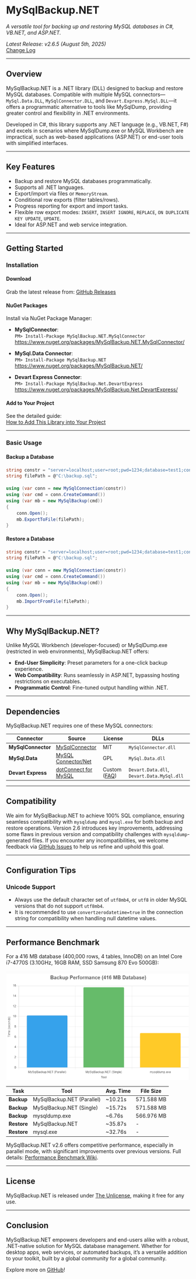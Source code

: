 # MySqlBackup.NET

*A versatile tool for backing up and restoring MySQL databases in C#, VB.NET, and ASP.NET.*

*Latest Release: v2.6.5 (August 5th, 2025)*  
[Change Log](https://github.com/MySqlBackupNET/MySqlBackup.Net/wiki/Change-Log)

---

## Overview

MySqlBackup.NET is a .NET library (DLL) designed to backup and restore MySQL databases. Compatible with multiple MySQL connectors—`MySql.Data.DLL`, `MySqlConnector.DLL`, and `Devart.Express.MySql.DLL`—it offers a programmatic alternative to tools like MySqlDump, providing greater control and flexibility in .NET environments.

Developed in C#, this library supports any .NET language (e.g., VB.NET, F#) and excels in scenarios where MySqlDump.exe or MySQL Workbench are impractical, such as web-based applications (ASP.NET) or end-user tools with simplified interfaces.

---

## Key Features

- Backup and restore MySQL databases programmatically.
- Supports all .NET languages.
- Export/import via files or `MemoryStream`.
- Conditional row exports (filter tables/rows).
- Progress reporting for export and import tasks.
- Flexible row export modes: `INSERT`, `INSERT IGNORE`, `REPLACE`, `ON DUPLICATE KEY UPDATE`, `UPDATE`.
- Ideal for ASP.NET and web service integration.

---

## Getting Started

### Installation

#### Download
Grab the latest release from: [GitHub Releases](https://github.com/MySqlBackupNET/MySqlBackup.Net/releases)

#### NuGet Packages
Install via NuGet Package Manager:

- **MySqlConnector**:  
  `PM> Install-Package MySqlBackup.NET.MySqlConnector`  
  https://www.nuget.org/packages/MySqlBackup.NET.MySqlConnector/

- **MySql.Data Connector**:  
  `PM> Install-Package MySqlBackup.NET`  
  https://www.nuget.org/packages/MySqlBackup.NET/

- **Devart Express Connector**:  
  `PM> Install-Package MySqlBackup.Net.DevartExpress`  
  https://www.nuget.org/packages/MySqlBackup.Net.DevartExpress/

#### Add to Your Project
See the detailed guide:  
[How to Add This Library into Your Project](https://github.com/MySqlBackupNET/MySqlBackup.Net/wiki/How-to-Add-This-Library-into-Your-Project)

---

### Basic Usage

#### Backup a Database
```csharp
string constr = "server=localhost;user=root;pwd=1234;database=test1;convertzerodatetime=true;";
string filePath = @"C:\backup.sql";

using (var conn = new MySqlConnection(constr))
using (var cmd = conn.CreateCommand())
using (var mb = new MySqlBackup(cmd))
{
    conn.Open();
    mb.ExportToFile(filePath);
}
```

#### Restore a Database
```csharp
string constr = "server=localhost;user=root;pwd=1234;database=test1;convertzerodatetime=true;";
string filePath = @"C:\backup.sql";

using (var conn = new MySqlConnection(constr))
using (var cmd = conn.CreateCommand())
using (var mb = new MySqlBackup(cmd))
{
    conn.Open();
    mb.ImportFromFile(filePath);
}
```

---

## Why MySqlBackup.NET?

Unlike MySQL Workbench (developer-focused) or MySqlDump.exe (restricted in web environments), MySqlBackup.NET offers:

- **End-User Simplicity**: Preset parameters for a one-click backup experience.
- **Web Compatibility**: Runs seamlessly in ASP.NET, bypassing hosting restrictions on executables.
- **Programmatic Control**: Fine-tuned output handling within .NET.

---

## Dependencies

MySqlBackup.NET requires one of these MySQL connectors:

| Connector             | Source                                      | License       | DLLs                     |
|-----------------------|---------------------------------------------|---------------|--------------------------|
| **MySqlConnector**    | [MySqlConnector](https://mysqlconnector.net/) | MIT           | `MySqlConnector.dll`     |
| **MySql.Data**        | [MySQL Connector/Net](http://www.mysql.com/downloads/connector/net/) | GPL           | `MySql.Data.dll`         |
| **Devart Express**    | [dotConnect for MySQL](https://www.devart.com/dotconnect/mysql/)     | Custom ([FAQ](https://www.devart.com/dotconnect/mysql/licensing-faq.html)) | `Devart.Data.dll`, `Devart.Data.MySql.dll` |

---

## Compatibility

We aim for MySqlBackup.NET to achieve 100% SQL compliance, ensuring seamless compatibility with `mysqldump` and `mysql.exe` for both backup and restore operations. Version 2.6 introduces key improvements, addressing some flaws in previous version and compatibility challenges with `mysqldump`-generated files. If you encounter any incompatibilities, we welcome feedback via [GitHub Issues](https://github.com/MySqlBackupNET/MySqlBackup.Net/issues) to help us refine and uphold this goal.

---

## Configuration Tips

### Unicode Support
* Always use the default character set of `utf8mb4`, or `utf8` in older MySQL versions that do not support `utf8mb4`.
* It is recommended to use `convertzerodatetime=true` in the connection string for compatibility when handling null datetime values.

---

## Performance Benchmark

For a 416 MB database (400,000 rows, 4 tables, InnoDB) on an Intel Core i7-4770S (3.10GHz, 16GB RAM, SSD Samsung 870 Evo 500GB):

![graph benchmark mysqlbackup.net 2025-07-04](https://raw.githubusercontent.com/MySqlBackupNET/MySqlBackup.Net/refs/heads/master/wiki/graph-benchmark-2025-07-04.png)

| Task         | Tool              | Avg. Time | File Size  |
|--------------|-------------------|-----------|------------|
| **Backup**   | MySqlBackup.NET (Parallel) | ~10.21s | 571.588 MB |
| **Backup**   | MySqlBackup.NET (Single)   | ~15.72s | 571.588 MB |
| **Backup**   | mysqldump.exe     | ~6.76s  | 566.976 MB |
| **Restore**  | MySqlBackup.NET   | ~35.87s | -          |
| **Restore**  | mysql.exe         | ~32.76s | -          |

MySqlBackup.NET v2.6 offers competitive performance, especially in parallel mode, with significant improvements over previous versions. Full details: [Performance Benchmark Wiki](https://github.com/MySqlBackupNET/MySqlBackup.Net/wiki/Performance-Benchmark-(MySqlBackup.NET,-MySqlDump,-MySQL.EXE)).

---

## License

MySqlBackup.NET is released under [The Unlicense](https://github.com/MySqlBackupNET/MySqlBackup.Net/blob/master/LICENSE), making it free for any use.

---

## Conclusion

MySqlBackup.NET empowers developers and end-users alike with a robust, .NET-native solution for MySQL database management. Whether for desktop apps, web services, or automated backups, it’s a versatile addition to your toolkit, built by a global community for a global community.

Explore more on [GitHub](https://github.com/MySqlBackupNET/MySqlBackup.Net)!
